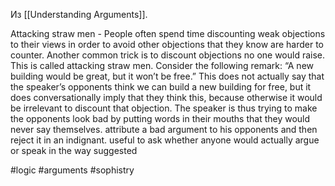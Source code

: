 Из [[Understanding Arguments]]. 

Attacking straw men - People often spend time discounting weak objections to their views in order to avoid other objections that they know are harder to counter. Another common trick is to discount objections no one would raise. This is called attacking straw men. Consider the following remark: “A new building would be great, but it won’t be free.” This does not actually say that the speaker’s opponents think we can build a new building for free, but it does conversationally imply that they think this, because otherwise it would be irrelevant to discount that objection. The speaker is thus trying to make the opponents look bad by putting words in their mouths that they would never say themselves. attribute a bad argument to his opponents and then reject it in an indignant. useful to ask whether anyone would actually argue or speak in the way suggested

#logic #arguments #sophistry 